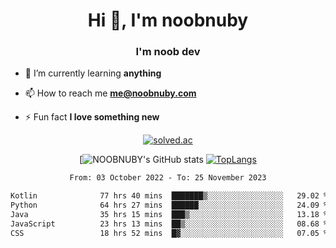 <h1 align="center">Hi 👋, I'm noobnuby</h1>
<h3 align="center">I'm noob dev</h3>

- 🌱 I’m currently learning **anything**

- 📫 How to reach me **me@noobnuby.com**

- ⚡ Fun fact **I love something new**

<div align="center">
  
[![solved.ac](https://solvedac-cards-starcea.paring.moe/profile/noobnuby)](https://solved.ac/profile/noobnuby)

<div>
<div align="center">

[![NOOBNUBY's GitHub stats](https://github-readme-stats.vercel.app/api?username=NOOBNUBY&show_icons=true&theme=dark)
[![TopLangs](https://github-readme-stats.vercel.app/api/top-langs/?username=NOOBNUBY&layout=compact&theme=dark)](https://github.com/anuraghazra/github-readme-stats)

</div>

<!--START_SECTION:waka-->

```txt
From: 03 October 2022 - To: 25 November 2023

Kotlin              77 hrs 40 mins  ███████▒░░░░░░░░░░░░░░░░░   29.02 %
Python              64 hrs 27 mins  ██████░░░░░░░░░░░░░░░░░░░   24.09 %
Java                35 hrs 15 mins  ███▒░░░░░░░░░░░░░░░░░░░░░   13.18 %
JavaScript          23 hrs 13 mins  ██▒░░░░░░░░░░░░░░░░░░░░░░   08.68 %
CSS                 18 hrs 52 mins  █▓░░░░░░░░░░░░░░░░░░░░░░░   07.05 %
```

<!--END_SECTION:waka-->
